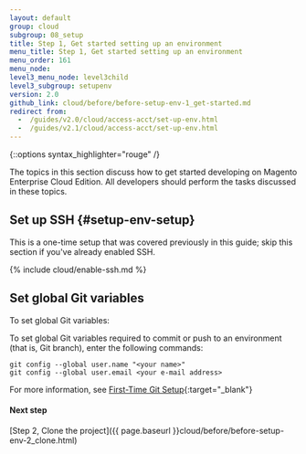 ```yaml
---
layout: default
group: cloud
subgroup: 08_setup
title: Step 1, Get started setting up an environment
menu_title: Step 1, Get started setting up an environment
menu_order: 161
menu_node: 
level3_menu_node: level3child
level3_subgroup: setupenv
version: 2.0
github_link: cloud/before/before-setup-env-1_get-started.md
redirect from: 
  -  /guides/v2.0/cloud/access-acct/set-up-env.html
  -  /guides/v2.1/cloud/access-acct/set-up-env.html
---
```


{::options syntax_highlighter="rouge" /}

The topics in this section discuss how to get started developing on Magento Enterprise Cloud Edition. All developers should perform the tasks discussed in these topics.

## Set up SSH {#setup-env-setup}
This is a one-time setup that was covered previously in this guide; skip this section if you've already enabled SSH.

{% include cloud/enable-ssh.md %}

## Set global Git variables
To set global Git variables:

To set global Git variables required to commit or push to an environment (that is, Git branch), enter the following commands:

	git config --global user.name "<your name>"
	git config --global user.email <your e-mail address>

For more information, see [First-Time Git Setup](https://git-scm.com/book/en/v2/Getting-Started-First-Time-Git-Setup#_first_time){:target="_blank"}

#### Next step
[Step 2, Clone the project]({{ page.baseurl }}cloud/before/before-setup-env-2_clone.html)